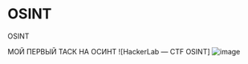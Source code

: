 # OSINT
OSINT

МОЙ ПЕРВЫЙ ТАСК НА ОСИНТ
![HackerLab — CTF OSINT]
![image](https://github.com/user-attachments/assets/bd0d2355-78cb-4e6e-8ec9-68d4fe3c8dc1)




